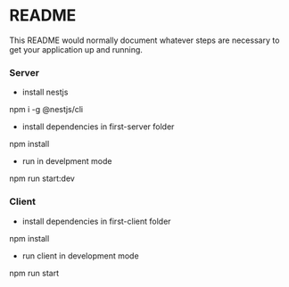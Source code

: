 # README

This README would normally document whatever steps are necessary to get your application up and running.

### Server

- install nestjs

npm i -g @nestjs/cli

- install dependencies in first-server folder

npm install

- run in develpment mode

npm run start:dev

### Client

- install dependencies in first-client folder

npm install

- run client in development mode

npm run start
